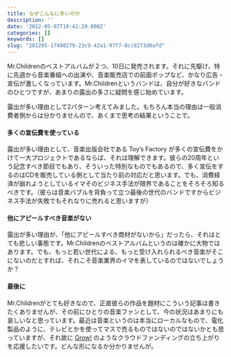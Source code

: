 ```yaml
---
title: なぜこんなに多いのか
description: ''
date: '2012-05-07T19:42:29.000Z'
categories: []
keywords: []
slug: "201205-17498279-23c9-42a1-97f7-8cc8273d0afd"
---
```

Mr.Childrenのベストアルバムが２つ、10日に発売されます。それに先駆け、特に先週から音楽番組への出演や、音楽販売店での前面ポップなど、かなり広告・宣伝が激しくなっています。Mr.Childrenというバンドは、自分が好きなバンドのひとつですが、あまりの露出の多さに疑問を感じ始めています。

露出が多い理由として2パターン考えてみました。もちろん本当の理由は一般消費者側からは分かりませんので、あくまで思考の結果ということで。

#### 多くの宣伝費を使っている

露出が多い理由として、音楽出版会社である Toy’s Factory が多くの宣伝費をかけて一大プロジェクトであるならば、それは理解できます。彼らの20周年という記念すべき節目でもあり、そういった特別なものでもあるので、多く宣伝をするのはCDを販売している側として当たり前の対応だと思います。でも、消費経済が崩れようとしているイマそのビジネス手法が限界であることをそろそろ知るべきです。（彼らは音楽バブルを背負って立つ最後の世代のバンドですからビジネス手法が失敗でもそれなりに売れると思いますが）

#### 他にアピールすべき音楽がない

露出が多い理由が、「他にアピールすべき商材がないから」だったら、それはとても悲しい事態です。Mr.Childrenのベストアルバムというのは確かに大物ではあります。でも、もっと若い世代による、もっと受け入れられるべき音楽がそこにないのだとすれば、それこそ音楽業界のイマを表しているのではないでしょうか？

#### 最後に

Mr.Childrenがとても好きなので、正直彼らの作品を題材にこういう記事は書きたくありませんが、その前にひとりの音楽ファンとして、今の状況はあまりにも哀しいなと思っています。最近は音楽というのは本当にローカルなもので、電化製品のように、テレビとかを使ってマスで売るものではないのではないかとも思っていますが、それ故に [Grow!](http://growbutton.com/) のようなクラウドファンディングの立ち上がりを応援したいです。どんな形になるか分かりませんが。